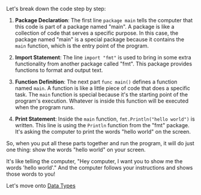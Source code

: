 Let's break down the code step by step:

1. **Package Declaration**: The first line `package main` tells the computer that this code is part of a package named "main". A package is like a collection of code that serves a specific purpose. In this case, the package named "main" is a special package because it contains the `main` function, which is the entry point of the program.

2. **Import Statement**: The line `import "fmt"` is used to bring in some extra functionality from another package called "fmt". This package provides functions to format and output text.

3. **Function Definition**: The next part `func main()` defines a function named `main`. A function is like a little piece of code that does a specific task. The `main` function is special because it's the starting point of the program's execution. Whatever is inside this function will be executed when the program runs.

4. **Print Statement**: Inside the `main` function, `fmt.Println("hello world")` is written. This line is using the `Println` function from the "fmt" package. It's asking the computer to print the words "hello world" on the screen.

So, when you put all these parts together and run the program, it will do just one thing: show the words "hello world" on your screen.

It's like telling the computer, "Hey computer, I want you to show me the words 'hello world'." And the computer follows your instructions and shows those words to you!

Let's move onto [Data Types](../data%20types/logic.md)